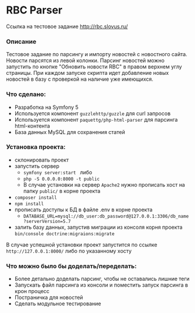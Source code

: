 # RBC Parser
Ссылка на тестовое задание <http://rbc.slovus.ru/>

### Описание
 Тестовое задание по парсингу и импорту новостей с новостного сайта. Новости парсятся из левой колонки. Парсинг новостей можно запустить по кнопке "Обновить новости RBC" в правом верхнем углу страницы. При каждом запуске скрипта идет добавление новых новостей в базу с проверкой на наличие уже имеющихся.
  
### Что сделано:
 - Разработка на Symfony 5
 - Используется компонент ```guzzlehttp/guzzle``` для curl запросов
 - Используется компонент ```paquettg/php-html-parser``` для парсинга html-контента
 - База данных MySQL для сохранения статей

### Установка проекта:
- склонировать проект
- запустить сервер 
  - ```symfony server:start ``` либо
  - ```php -S 0.0.0.0:8000 -t public```
  - В случае установки на сервер ```Apache2``` нужно прописать хост на папку ```public/``` в корне проекта
- ```composer install```
- ```npm install```
- прописать доступы к БД в файле .env в корне проекта
  - ```DATABASE_URL=mysql://db_user:db_password@127.0.0.1:3306/db_name?serverVersion=5.7```
- залить базу данных, запустив миграции из консоля корня проекта
  ```bin/console doctrine:migraions:migrate```

В случае успешной установки проект запустится по ссылке ```http://127.0.0.1:8000/``` либо по указанному хосту

### Что можно было бы доделать/переделать:
 - Более детально доделать парсинг, чтобы не оставались лишние теги
 - Запускать файл парсинга из консоли и поместить запуск парсинга в крон процесс
 - Постраничка для новостей
 - Сделать модульное тестирование
 
